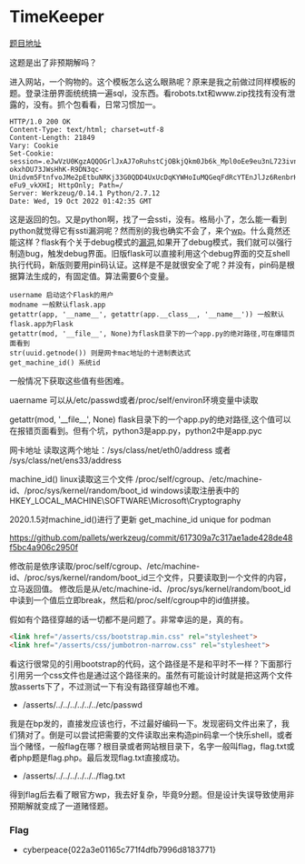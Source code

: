 # TimeKeeper

[题目地址](https://adworld.xctf.org.cn/challenges/details?hash=8bd4b5cb-8924-41c7-b27d-e73595840933_2)

这题是出了非预期解吗？

进入网站，一个购物的。这个模板怎么这么眼熟呢？原来是我之前做过同样模板的题。登录注册界面统统搞一遍sql，没东西。看robots.txt和www.zip找找有没有泄露的，没有。抓个包看看，日常习惯加一。

```
HTTP/1.0 200 OK
Content-Type: text/html; charset=utf-8
Content-Length: 21849
Vary: Cookie
Set-Cookie: session=.eJwVzU0KgzAQQOGrlJxAJ7oRuhstCjOBkjQkm0Jb6k_Mpl0oEe9eu3nL723ivn4_b1Ft4vQQlaDkVsYuKku5R5N5dJLAjwpNQXAd2DaRk5N-okxhDU73JWsHhK-R9DN3qc-Unidvm5FtnfvoJMe2pEtbuNRKj33G0QDD4UxUcDqKYWHoIuMQGeqFdRcYTEnJlJz6RenbrHAOnOZweIf1_4Wz2PcfgJo9Kw.FjDniw.TXVnUCHPXktAHdm1-eFu9_vkXHI; HttpOnly; Path=/
Server: Werkzeug/0.14.1 Python/2.7.12
Date: Wed, 19 Oct 2022 01:42:35 GMT
```

这是返回的包。又是python啊，找了一会ssti，没有。格局小了，怎么能一看到python就觉得它有ssti漏洞呢？然而别的我也确实不会了，来个[wp](https://blog.csdn.net/weixin_44604541/article/details/109147735)。什么竟然还能这样？flask有个关于debug模式的[漏洞](https://blog.cfyqy.com/article/805da219.html),如果开了debug模式，我们就可以强行制造bug，触发debug界面。旧版flask可以直接利用这个debug界面的交互shell执行代码，新版则要用pin码认证。这样是不是就很安全了呢？并没有，pin码是根据算法生成的，有固定值。算法需要6个变量。

```
username 启动这个Flask的用户
modname 一般默认flask.app
getattr(app, '__name__', getattr(app.__class__, '__name__')) 一般默认flask.app为Flask
getattr(mod, '__file__', None)为flask目录下的一个app.py的绝对路径,可在爆错页面看到
str(uuid.getnode()) 则是网卡mac地址的十进制表达式
get_machine_id() 系统id
```

一般情况下获取这些值有些困难。

uaername 可以从/etc/passwd或者/proc/self/environ环境变量中读取

getattr(mod, '__file\__', None) flask目录下的一个app.py的绝对路径,这个值可以在报错页面看到。但有个坑，python3是app.py，python2中是app.pyc

网卡地址 读取这两个地址：/sys/class/net/eth0/address 或者 /sys/class/net/ens33/address

machine_id()
linux读取这三个文件 /proc/self/cgroup、/etc/machine-id、/proc/sys/kernel/random/boot_id
windows读取注册表中的HKEY_LOCAL_MACHINE\SOFTWARE\Microsoft\Cryptography

2020.1.5对machine_id()进行了更新 get_machine_id unique for podman

https://github.com/pallets/werkzeug/commit/617309a7c317ae1ade428de48f5bc4a906c2950f

修改前是依序读取/proc/self/cgroup、/etc/machine-id、/proc/sys/kernel/random/boot_id三个文件，只要读取到一个文件的内容，立马返回值。
修改后是从/etc/machine-id、/proc/sys/kernel/random/boot_id中读到一个值后立即break，然后和/proc/self/cgroup中的id值拼接。

假如有个路径穿越的话一切都不是问题了。非常幸运的是，真的有。

```html
<link href="/asserts/css/bootstrap.min.css" rel="stylesheet">
<link href="/asserts/css/jumbotron-narrow.css" rel="stylesheet">
```

看这行很常见的引用bootstrap的代码，这个路径是不是和平时不一样？下面那行引用另一个css文件也是通过这个路径来的。虽然有可能设计时就是把这两个文件放asserts下了，不过测试一下有没有路径穿越也不难。

- /asserts/../../../../../../etc/passwd

我是在bp发的，直接发应该也行，不过最好编码一下。发现密码文件出来了，我们猜对了。倒是可以尝试把需要的文件读取出来构造pin码拿一个快乐shell，或者当个赌怪，一般flag在哪？根目录或者网站根目录下，名字一般叫flag，flag.txt或者php题是flag.php。最后发现flag.txt直接成功。

- /asserts/../../../../../../flag.txt

得到flag后去看了眼官方wp，我去好复杂，毕竟9分题。但是设计失误导致使用非预期解就变成了一道赌怪题。

### Flag
- cyberpeace{022a3e01165c771f4dfb7996d8183771}
